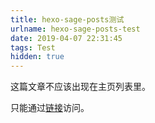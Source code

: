 ```yaml
---
title: hexo-sage-posts测试
urlname: hexo-sage-posts-test
date: 2019-04-07 22:31:45
tags: Test
hidden: true
---
```


这篇文章不应该出现在主页列表里。

只能通过[链接](/blog-example/hexo-sage-posts-test)访问。
